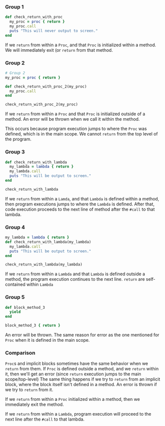 ### Group 1

```ruby
def check_return_with_proc
  my_proc = proc { return }
  my_proc.call
  puts "This will never output to screen."
end
```

If we `return` from within a `Proc`, and that `Proc` is initialized within a method. We will immediately exit (or `return` from that method.

### Group 2
```ruby
# Group 2
my_proc = proc { return }

def check_return_with_proc_2(my_proc)
  my_proc.call
end

check_return_with_proc_2(my_proc)
```

If we `return` from within a `Proc` and that `Proc` is initialized outside of a method. An error will be thrown when we call it within the method.

This occurs because program execution jumps to where the `Proc` was defined, which is in the main scope. We cannot `return` from the top level of the program.

### Group 3

```ruby
def check_return_with_lambda
  my_lambda = lambda { return }
  my_lambda.call
  puts "This will be output to screen."
end

check_return_with_lambda
```

If we `return` from within a `Lamda`, and that `Lambda` is defined within a method, then program executions jumps to where the `Lambda` is defined. After that, code execution proceeds to the next line of method after the `#call` to that lambda.

### Group 4
```ruby
my_lambda = lambda { return }
def check_return_with_lambda(my_lambda)
  my_lambda.call
  puts "This will be output to screen."
end

check_return_with_lambda(my_lambda)
```

If we `return` from within a `Lambda` and that `Lambda` is defined outside a method, the program execution continues to the next line. `return` are self-contained within `Lambda`

### Group 5
```ruby
def block_method_3
  yield
end

block_method_3 { return }
```

An error will be thrown. The same reason for error as the one mentioned for `Proc` when it is defined in the main scope. 

### Comparison
`Proc`s and implicit blocks sometimes have the same behavior when we `return` from them.
If `Proc` is defined outside a method, and we `return` within it, then we'll get an error (since `return` execution jumps to the main scope/top-level) 
The same thing happens if we try to `return` from an implicit block, where the block itself isn't defined in a method. An error is thrown if we try to `return` from it.

If we `return` from within a `Proc` initialized within a method, then we immediately exit the method.

If we `return` from within a `Lambda`, program execution will proceed to the next line after the `#call` to that lambda.





